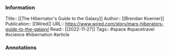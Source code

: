 
### Information
Title:: [[The Hibernator's Guide to the Galaxy]]
Author:: [[Brendan Koerner]]
Publication:: [[Wired]]
URL:: https://www.wired.com/story/mars-hiberators-guide-to-the-galaxy/
Read:: [[2022-11-27]]
Tags:: #space #spacetravel #science #hibernation
#article

### Annotations
